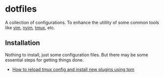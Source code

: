 # dotfiles
A collection of configurations.
To enhance the utillity of some common tools like [vim](https://www.vim.org/), [nvim](https://neovim.io/), [tmux](https://github.com/tmux/tmux/wiki), etc.

## Installation

Nothing to install, just some configuration files.
But there may be some essential steps for getting things done.

- [How to reload tmux config and install new plugins using tpm](https://github.com/tmux-plugins/tpm)
